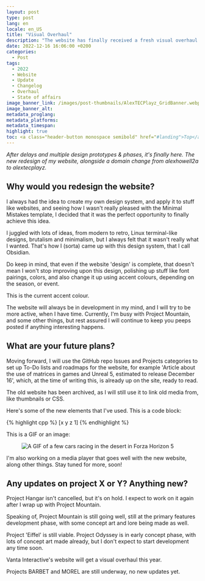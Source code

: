 ```yaml
---
layout: post
type: post
lang: en
locale: en_US
title: "Visual Overhaul"
description: "The website has finally received a fresh visual overhaul! See what is new, here."
date: 2022-12-16 16:06:00 +0200
categories:
  - Post
tags:
  - 2022
  - Website
  - Update
  - Changelog
  - Overhaul
  - State of affairs
image_banner_link: /images/post-thumbnails/AlexTECPlayz_GridBanner.webp
image_banner_alt: 
metadata_proglang:
metadata_platforms:
metadata_timespan:
highlight: true
toc: <a class="header-button monospace semibold" href="#landing">Top</a><br><a class="header-button monospace semibold" href="#why-would-you-redesign-the-website">Why would you redesign the website?</a><br><a class="header-button monospace semibold" href="#what-are-your-future-plans">What are your future plans?</a><br><a class="header-button monospace semibold" href="#any-updates-on-project-x-or-y-anything-new">Any updates on project X or project Y? Anything new?</a>
---
```


*After delays and multiple design prototypes & phases, it's finally here. The new redesign of my website, alongside a domain change from alexhowell2a to alextecplayz.*

## Why would you redesign the website?

I always had the idea to create my own design system, and apply it to stuff like websites, and seeing how I wasn't really pleased with the Minimal Mistakes template, I decided that it was the perfect opportunity to finally achieve this idea.

I juggled with lots of ideas, from modern to retro, Linux terminal-like designs, brutalism and minimalism, but I always felt that it wasn't really what I wanted. That's how I (sorta) came up with this design system, that I call Obsidian.

Do keep in mind, that even if the website 'design' is complete, that doesn't mean I won't stop improving upon this design, polishing up stuff like font pairings, colors, and also change it up using accent colours, depending on the season, or event.

This is the current accent colour.

The website will always be in development in my mind, and I will try to be more active, when I have time. Currently, I'm busy with Project Mountain, and some other things, but rest assured I will continue to keep you peeps posted if anything interesting happens.

## What are your future plans?

Moving forward, I will use the GitHub repo Issues and Projects categories to set up To-Do lists and roadmaps for the website, for example 'Article about the use of matrices in games and Unreal 5, estimated to release December 16', which, at the time of writing this, is already up on the site, ready to read.

The old website has been archived, as I will still use it to link old media from, like thumbnails or CSS.

Here's some of the new elements that I've used. This is a code block:

{% highlight cpp %}
[x y z 1]
{% endhighlight %}

This is a GIF or an image:

<figure class="image-frame">
  <img class="post-image-size" src="{{ site.baseurl }}/images/post-media/fh5gif.gif" alt="A GIF of a few cars racing in the desert in Forza Horizon 5" title="A GIF of a few cars racing in the desert in Forza Horizon 5">
  <div class="image-frame-buttons">
    <a class="image-frame-button rem1 bold grotesk" href="{{ site.baseurl }}/images/post-media/fh5gif.gif" title="Maximize the image"><i data-lucide="maximize"></i></a>
  </div>
</figure>

I'm also working on a media player that goes well with the new website, along other things. Stay tuned for more, soon!

## Any updates on project X or Y? Anything new?

Project Hangar isn't cancelled, but it's on hold. I expect to work on it again after I wrap up with Project Mountain.

Speaking of, Project Mountain is still going well, still at the primary features development phase, with some concept art and lore being made as well.

Project 'Eiffel' is still viable. Project Odyssey is in early concept phase, with lots of concept art made already, but I don't expect to start development any time soon.

Vanta Interactive's website will get a visual overhaul this year.

Projects BARBET and MOREL are still underway, no new updates yet.
